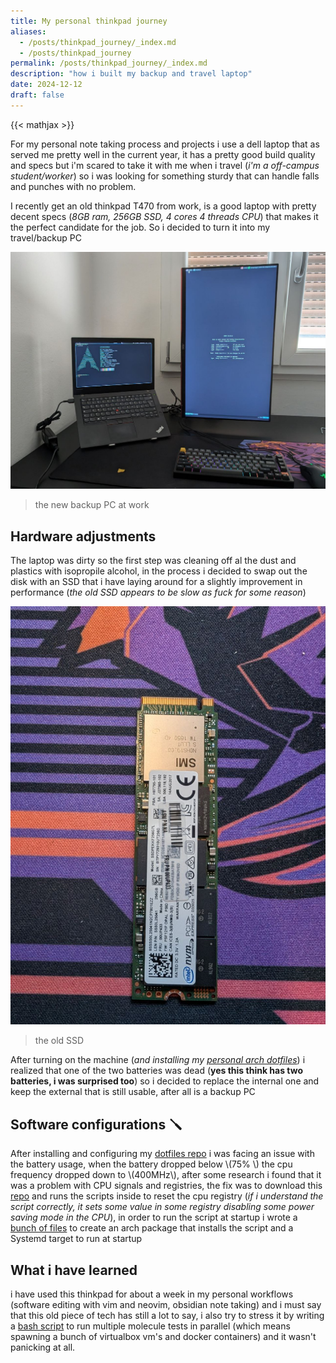 ```yaml
---
title: My personal thinkpad journey
aliases:
  - /posts/thinkpad_journey/_index.md
  - /posts/thinkpad_journey
permalink: /posts/thinkpad_journey/_index.md
description: "how i built my backup and travel laptop"
date: 2024-12-12
draft: false
---
```

{{< mathjax >}}

For my personal note taking process and projects i use a dell laptop that as served me pretty well in the current year, it has a pretty good build quality and specs but i'm scared to take it with me when i travel (*i'm a off-campus student/worker*) so i was looking for something sturdy that can handle falls and punches with no problem.

I recently get an old thinkpad T470 from work, is a good laptop with pretty decent specs (*8GB ram, 256GB SSD, 4 cores 4 threads CPU*) that makes it the perfect candidate for the job. So i decided to turn it into my travel/backup PC

![](thinkpad.png)
> the new backup PC at work

## Hardware adjustments

The laptop was dirty so the first step was cleaning off al the dust and plastics with isopropile alcohol, in the process i decided to swap out the disk with an SSD that i have laying around for a slightly improvement in performance (*the old SSD appears to be slow as fuck for some reason*)

![](old_ssd.png)
> the old SSD

After turning on the machine (*and  installing my [personal arch dotfiles](https://github.com/carnivuth/scripts)*) i realized that one of the two batteries was dead (**yes this think has two batteries, i was surprised too**) so i decided to replace the internal one and keep the external that is still usable, after all is a backup PC

## Software configurations 🪛

After installing and configuring my [dotfiles repo](https://github.com/carnivuth/scripts) i was facing an issue with the battery usage, when the battery dropped below \\(75% \\) the cpu frequency dropped down to \\(400MHz\\), after some research i found that it was a problem with CPU signals and registries, the fix was to download this [repo](https://github.com/yyearth/turnoff-BD-PROCHOT) and runs the scripts inside to reset the cpu registry (*if i understand the script correctly, it sets some value in some registry disabling some power saving mode in the CPU*), in order to run the script at startup i wrote a [bunch of files](https://github.com/carnivuth/fix_thinkpad_battery) to create an arch package that installs the script and a Systemd target to run at startup

## What i have learned

i have used this thinkpad for about a week in my personal workflows (software editing with vim and neovim, obsidian note taking) and i must say that this old piece of tech has still a lot to say, i also try to stress it by writing a [bash script](https://github.com/carnivuth/labcraft/blob/main/scripts/test_all.sh#L5) to run multiple molecule tests in parallel (which means spawning a bunch of virtualbox vm's and docker containers) and it wasn't panicking at all.
